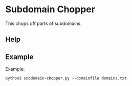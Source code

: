 # Subdomain Chopper

This chops off parts of subdomains.

## Help



## Example


Example:

    python3 subdomain-chopper.py --domainfile domains.txt